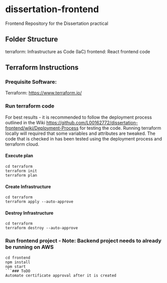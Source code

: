 # dissertation-frontend
Frontend Repository for the Dissertation practical 
 
## Folder Structure
terraform: Infrastructure as Code (IaC)
frontend: React frontend code
 
## Terraform Instructions
### Prequisite Software:
Terraform: https://www.terraform.io/

### Run terraform code
For best results - it is recommended to follow the deployment process outlined in the Wiki https://github.com/L00162772/dissertation-frontend/wiki/Deployment-Process for testing the code. Running terraform locally will required that some variables and attributes are tweaked. The code that is checked in has been tested using the deployment process and terraform cloud.

#### Execute plan
```
cd terraform
terraform init
terraform plan
```

#### Create Infrastructure
```
cd terraform
terraform apply --auto-approve
```

#### Destroy Infrastructure
```
cd terraform
terraform destroy --auto-approve
```


### Run frontend project - Note: Backend project needs to already be running on AWS
```
cd frontend
npm install
npm start
```### ToDO
Automate certificate approval after it is created
